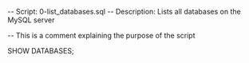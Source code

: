 -- Script: 0-list_databases.sql
-- Description: Lists all databases on the MySQL server

-- This is a comment explaining the purpose of the script

SHOW DATABASES;
